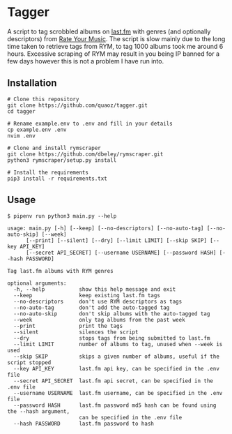 # Tagger

A script to tag scrobbled albums on [last.fm](https://last.fm) with genres (and optionally descriptors) from [Rate Your Music](https://rateyourmusic.com). The script is slow mainly due to the long time taken to retrieve tags from RYM, to tag 1000 albums took me around 6 hours. Excessive scraping of RYM may result in you being IP banned for a few days however this is not a problem I have run into.

## Installation

```shell
# Clone this repository
git clone https://github.com/quaoz/tagger.git
cd tagger

# Rename example.env to .env and fill in your details
cp example.env .env
nvim .env

# Clone and install rymscraper
git clone https://github.com/dbeley/rymscraper.git
python3 rymscraper/setup.py install

# Install the requirements
pip3 install -r requirements.txt
```

## Usage

```
$ pipenv run python3 main.py --help

usage: main.py [-h] [--keep] [--no-descriptors] [--no-auto-tag] [--no-auto-skip] [--week] 
      [--print] [--silent] [--dry] [--limit LIMIT] [--skip SKIP] [--key API_KEY] 
      [--secret API_SECRET] [--username USERNAME] [--password HASH] [--hash PASSWORD]

Tag last.fm albums with RYM genres

optional arguments:
  -h, --help           show this help message and exit
  --keep               keep existing last.fm tags
  --no-descriptors     don't use RYM descriptors as tags
  --no-auto-tag        don't add the auto-tagged tag
  --no-auto-skip       don't skip albums with the auto-tagged tag
  --week               only tag albums from the past week
  --print              print the tags
  --silent             silences the script
  --dry                stops tags from being submitted to last.fm
  --limit LIMIT        number of albums to tag, unused when --week is used
  --skip SKIP          skips a given number of albums, useful if the script stopped
  --key API_KEY        last.fm api key, can be specified in the .env file
  --secret API_SECRET  last.fm api secret, can be specified in the .env file
  --username USERNAME  last.fm username, can be specified in the .env file
  --password HASH      last.fm password md5 hash can be found using the --hash argument, 
                       can be specified in the .env file
  --hash PASSWORD      last.fm password to hash
```
